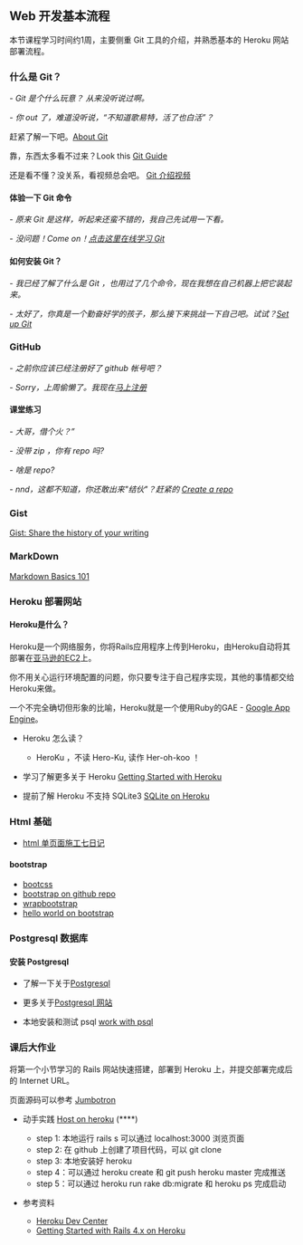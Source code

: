 ## Web 开发基本流程

本节课程学习时间约1周，主要侧重 Git 工具的介绍，并熟悉基本的 Heroku 网站部署流程。

### 什么是 Git？
*- Git 是个什么玩意？ 从来没听说过啊。*

*- 你 out 了，难道没听说，“不知道歌易特，活了也白活”？*

赶紧了解一下吧。[About Git](http://zh.wikipedia.org/zh/Git)

靠，东西太多看不过来？Look this [Git Guide](http://rogerdudler.github.io/git-guide/index.zh.html)

还是看不懂？没关系，看视频总会吧。 [Git 介绍视频](http://gitreal.codeschool.com/levels/1)

#### 体验一下 Git 命令
*- 原来 Git 是这样，听起来还蛮不错的，我自己先试用一下看。*

*- 没问题！Come on！[点击这里在线学习 Git](https://www.codeschool.com/courses/git-real)* 

#### 如何安装 Git？
*- 我已经了解了什么是 Git ，也用过了几个命令，现在我想在自己机器上把它装起来。*

*- 太好了，你真是一个勤奋好学的孩子，那么接下来挑战一下自己吧。试试？[Set up Git](https://help.github.com/articles/set-up-git)*

### GitHub
*- 之前你应该已经注册好了 github 帐号吧？*

*- Sorry，上周偷懒了。我现在[马上注册](https://github.com/)*

#### 课堂练习
*- 大哥，借个火？”*

*- 没带 zip ，你有 repo 吗?*

*- 啥是 repo?*

*- nnd，这都不知道，你还敢出来"结伙"？赶紧的 [Create a repo](https://help.github.com/articles/create-a-repo)*

### Gist
[Gist: Share the history of your writing](http://www.youtube.com/watch?v=EaW_k6jrt2I)

### MarkDown
[Markdown Basics 101](http://www.youtube.com/watch?v=oba3Czjyras)

### Heroku 部署网站

#### Heroku是什么？
Heroku是一个网络服务，你将Rails应用程序上传到Heroku，由Heroku自动将其部署在[亚马逊的EC2](http://zh.wikipedia.org/zh/Amazon_EC2)上。

你不用关心运行环境配置的问题，你只要专注于自己程序实现，其他的事情都交给Heroku来做。

一个不完全确切但形象的比喻，Heroku就是一个使用Ruby的GAE - [Google App Engine](http://zh.wikipedia.org/zh/Google_App_Engine)。

* Heroku 怎么读？
	- HeroKu ，不读 Hero-Ku, 读作 Her-oh-koo ！

* 学习了解更多关于 Heroku  [Getting Started with Heroku](https://devcenter.heroku.com/articles/quickstart) 

* 提前了解 Heroku 不支持 SQLite3 [SQLite on Heroku](https://devcenter.heroku.com/articles/sqlite3)

### Html 基础
* [html 单页面施工七日记](http://haoqicat.com/happypeter/html7)

#### bootstrap
* [bootcss](http://www.bootcss.com/)
* [bootstrap on github repo](https://github.com/twbs/bootstrap)
* [wrapbootstrap](http://wrapbootstrap.com/)
* [hello world on bootstrap](http://v3.bootcss.com/getting-started/)

### Postgresql 数据库

#### 安装 Postgresql
* 了解一下关于[Postgresql](http://zh.wikipedia.org/zh/PostgreSQL)

* 更多关于[Postgresql 网站](http://www.postgresql.org/about/)

* 本地安装和测试 psql [work with psql](https://github.com/limingth/myRoR/blob/master/2-work-with-psql.md)

### 课后大作业
将第一个小节学习的 Rails 网站快速搭建，部署到 Heroku 上，并提交部署完成后的 Internet URL。

页面源码可以参考 [Jumbotron](http://getbootstrap.com/examples/jumbotron/)

* 动手实践 [Host on heroku](https://github.com/limingth/myRoR/blob/master/7-hosting-on-heroku.md) (****)
    - step 1: 本地运行 rails s 可以通过 localhost:3000 浏览页面
    - step 2: 在 github 上创建了项目代码，可以 git clone 
    - step 3: 本地安装好 heroku
    - step 4：可以通过 heroku create 和 git push heroku master 完成推送
    - step 5：可以通过 heroku run rake db:migrate 和 heroku ps 完成启动

* 参考资料  
    - [Heroku Dev Center](https://devcenter.heroku.com/)
    - [Getting Started with Rails 4.x on Heroku](https://devcenter.heroku.com/articles/getting-started-with-rails4)


